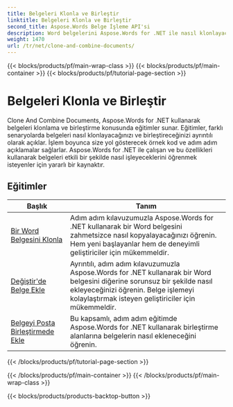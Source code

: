```yaml
---
title: Belgeleri Klonla ve Birleştir
linktitle: Belgeleri Klonla ve Birleştir
second_title: Aspose.Words Belge İşleme API'si
description: Word belgelerini Aspose.Words for .NET ile nasıl klonlayacağınızı ve birleştireceğinizi öğrenin. Belgelerin kopyalarını nasıl oluşturacağınızı, birden fazla belgeyi nasıl birleştireceğinizi, bölümleri, üstbilgileri ve altbilgileri nasıl yöneteceğinizi öğrenin.
weight: 1470
url: /tr/net/clone-and-combine-documents/
---
```


{{< blocks/products/pf/main-wrap-class >}}
{{< blocks/products/pf/main-container >}}
{{< blocks/products/pf/tutorial-page-section >}}

# Belgeleri Klonla ve Birleştir

Clone And Combine Documents, Aspose.Words for .NET kullanarak belgeleri klonlama ve birleştirme konusunda eğitimler sunar. Eğitimler, farklı senaryolarda belgeleri nasıl klonlayacağınızı ve birleştireceğinizi ayrıntılı olarak açıklar. İşlem boyunca size yol gösterecek örnek kod ve adım adım açıklamalar sağlarlar. Aspose.Words for .NET ile çalışan ve bu özellikleri kullanarak belgeleri etkili bir şekilde nasıl işleyeceklerini öğrenmek isteyenler için yararlı bir kaynaktır.

 ## Eğitimler
| Başlık | Tanım |
| --- | --- |
| [Bir Word Belgesini Klonla](./cloning-document/) | Adım adım kılavuzumuzla Aspose.Words for .NET kullanarak bir Word belgesini zahmetsizce nasıl kopyalayacağınızı öğrenin. Hem yeni başlayanlar hem de deneyimli geliştiriciler için mükemmeldir. |
| [Değiştir'de Belge Ekle](./insert-document-at-replace/) | Ayrıntılı, adım adım kılavuzumuzla Aspose.Words for .NET kullanarak bir Word belgesini diğerine sorunsuz bir şekilde nasıl ekleyeceğinizi öğrenin. Belge işlemeyi kolaylaştırmak isteyen geliştiriciler için mükemmeldir. |
| [Belgeyi Posta Birleştirmede Ekle](./insert-document-at-mail-merge/) | Bu kapsamlı, adım adım eğitimde Aspose.Words for .NET kullanarak birleştirme alanlarına belgelerin nasıl ekleneceğini öğrenin. |
{{< /blocks/products/pf/tutorial-page-section >}}

{{< /blocks/products/pf/main-container >}}
{{< /blocks/products/pf/main-wrap-class >}}

{{< blocks/products/products-backtop-button >}}
